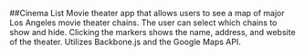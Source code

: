 ##Cinema List
Movie theater app that allows users to see a map of major Los Angeles movie theater chains. The user can select which chains to show and hide. Clicking the markers shows the name, address, and website of the theater.
Utilizes Backbone.js and the Google Maps API.
